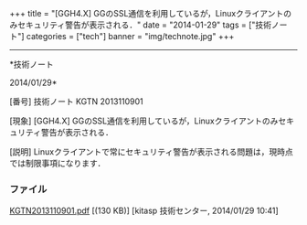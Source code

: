 ﻿+++
title = "[GGH4.X] GGのSSL通信を利用しているが，Linuxクライアントのみセキュリティ警告が表示される．"
date = "2014-01-29"
tags = ["技術ノート"]
categories = ["tech"]
banner = "img/technote.jpg"
+++

-----------------------------------------------------------------------------------------------------------------------------

*技術ノート

2014/01/29*


[番号]
技術ノート KGTN 2013110901

[現象]
[GGH4.X]
GGのSSL通信を利用しているが，Linuxクライアントのみセキュリティ警告が表示される．

[説明]
Linuxクライアントで常にセキュリティ警告が表示される問題は，現時点では制限事項になります．


### ファイル

 
 


[KGTN2013110901.pdf](http://techreport.kitasp.net/attachments/download/1402/KGTN2013110901.pdf)
 [(130 KB)] [kitasp 技術センター, 2014/01/29
10:41]


 


 

